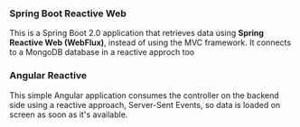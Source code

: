 ### Spring Boot Reactive Web

This is a Spring Boot 2.0 application that retrieves data using **Spring Reactive Web (WebFlux)**,
instead of using the  MVC framework. It connects to a MongoDB database in a reactive
approch too

### Angular Reactive

This simple Angular application consumes the controller on the backend side using a reactive approach,
 Server-Sent Events, so data is loaded on screen as soon as it's available.

